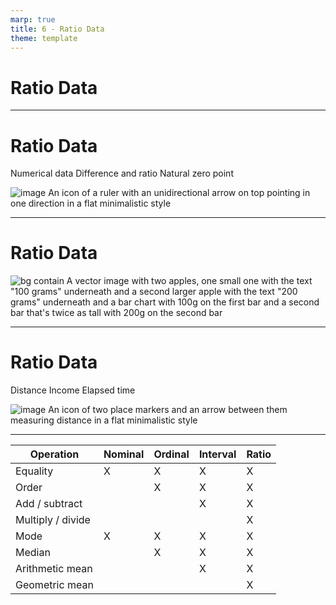 ```yaml
---
marp: true
title: 6 - Ratio Data
theme: template
---
```


<!-- _class: title-only -->

# Ratio Data

---

<!-- _class: title-two-content-left -->

# Ratio Data

Numerical data
Difference and ratio
Natural zero point

![image An icon of a ruler with an unidirectional arrow on top pointing in one direction in a flat minimalistic style](images/placeholder.png)


---

<!-- _class: title-two-content -->

# Ratio Data

![bg contain A vector image with two apples, one small one with the text "100 grams" underneath and a second larger apple with the text "200 grams" underneath and a bar chart with 100g on the first bar and a second bar that's twice as tall with 200g on the second bar](images/placeholder.png)

---

<!-- _class: title-two-content-left-center -->

# Ratio Data

Distance
Income
Elapsed time

![image An icon of two place markers and an arrow between them measuring distance in a flat minimalistic style](images/placeholder.png)

---

<!-- _class: title-one-content-left -->

| Operation         | Nominal | Ordinal | Interval | Ratio |
| ----------------- | ------- | ------- | -------- | ----- |
| Equality          | X       | X       | X        | X     |
| Order             |         | X       | X        | X     |
| Add / subtract    |         |         | X        | X     |
| Multiply / divide |         |         |          | X     |
| Mode              | X       | X       | X        | X     |
| Median            |         | X       | X        | X     |
| Arithmetic mean   |         |         | X        | X     |
| Geometric mean    |         |         |          | X     |
